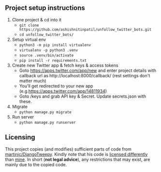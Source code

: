 ## Project setup instructions

1. Clone project & cd into it
    - `git clone https://github.com/ashishnitinpatil/unfollow_twitter_bots.git`
    - `cd unfollow_twitter_bots/`
2. Setup virtual env
    - `python3 -m pip install virtualenv`
    - `virtualenv -p python3 .venv`
    - `source .venv/bin/activate`
    - `pip install -r requirements.txt`
3. Create new Twitter app & fetch keys & access tokens
    - Goto https://apps.twitter.com/app/new and enter project details with callback url as http://localhost:8000/callback/ (rest settings don't matter much)
    - You'll get redirected to your new app (e.g.https://apps.twitter.com/app/14811934)
    - Goto /keys and grab API key & Secret. Update secrets.json with these.
4. Migrate
    - `python manage.py migrate`
5. Run server
    - `python manage.py runserver`

## Licensing

This project copies (and modifies) sufficient parts of code from [martinjc/DjangoTweepy](https://github.com/martinjc/DjangoTweepy). Kindly note that his code is [licensed differently](https://creativecommons.org/licenses/by/3.0/) than [mine](./LICENSE). In short (**not legal advice**), any restrictions that may exist, are mainly due to the copied code.